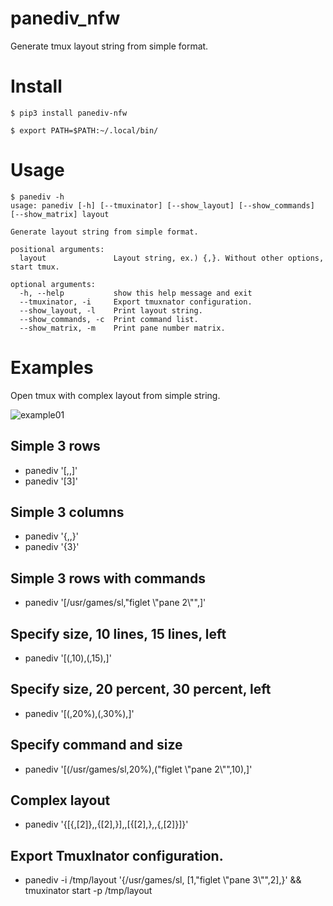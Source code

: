 # panediv_nfw
Generate tmux layout string from simple format.

# Install
```
$ pip3 install panediv-nfw

$ export PATH=$PATH:~/.local/bin/

```

# Usage
```
$ panediv -h
usage: panediv [-h] [--tmuxinator] [--show_layout] [--show_commands] [--show_matrix] layout

Generate layout string from simple format.

positional arguments:
  layout               Layout string, ex.) {,}. Without other options, start tmux.

optional arguments:
  -h, --help           show this help message and exit
  --tmuxinator, -i     Export tmuxnator configuration.
  --show_layout, -l    Print layout string.
  --show_commands, -c  Print command list.
  --show_matrix, -m    Print pane number matrix.

```

# Examples
Open tmux with complex layout from simple string.

![example01](https://user-images.githubusercontent.com/78602998/147897737-4397d457-8600-4dd9-a2fa-27623487697a.gif)

## Simple 3 rows
- panediv '[,,]'
- panediv '[3]'

## Simple 3 columns
- panediv '{,,}'
- panediv '{3}'

## Simple 3 rows with commands
- panediv '[/usr/games/sl,"figlet \\"pane 2\\"",]'

## Specify size, 10 lines, 15 lines, left
- panediv '[(,10),(,15),]'

## Specify size, 20 percent, 30 percent, left
- panediv '[(,20%),(,30%),]'

## Specify command and size
- panediv '[(/usr/games/sl,20%),("figlet \\"pane 2\\"",10),]'

## Complex layout
- panediv '{[{,[2]},,{[2],}],,[{[2],},,{,[2]}]}'

## Export TmuxInator configuration.
- panediv -i /tmp/layout '{/usr/games/sl, [1,"figlet \\"pane 3\\"",2],}' && tmuxinator start -p /tmp/layout
